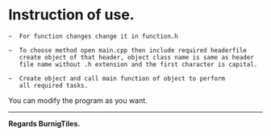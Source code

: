 # Instruction of use.

```
~  For function changes change it in function.h
```
```
~  To choose method open main.cpp then include required headerfile
   create object of that header, object class name is same as header
   file name without .h extension and the first character is capital.
```
```
~  Create object and call main function of object to perform
   all required tasks.
```


You can modify the program as you want.


---
**Regards BurnigTiles.** 
